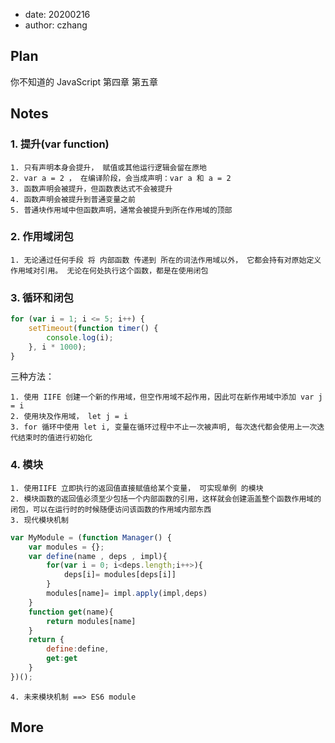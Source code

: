 -   date: 20200216
-   author: czhang

## Plan

你不知道的 JavaScript 第四章 第五章

## Notes

### 1. 提升(var function)

    1. 只有声明本身会提升， 赋值或其他运行逻辑会留在原地
    2. var a = 2 ， 在编译阶段，会当成声明：var a 和 a = 2
    3. 函数声明会被提升，但函数表达式不会被提升
    4. 函数声明会被提升到普通变量之前
    5. 普通块作用域中但函数声明，通常会被提升到所在作用域的顶部

### 2. 作用域闭包

    1. 无论通过任何手段 将 内部函数 传递到 所在的词法作用域以外， 它都会持有对原始定义作用域对引用。 无论在何处执行这个函数，都是在使用闭包

### 3. 循环和闭包

```js
for (var i = 1; i <= 5; i++) {
    setTimeout(function timer() {
        console.log(i);
    }, i * 1000);
}
```

三种方法：

    1. 使用 IIFE 创建一个新的作用域，但空作用域不起作用，因此可在新作用域中添加 var j = i
    2. 使用块及作用域， let j = i
    3. for 循环中使用 let i, 变量在循环过程中不止一次被声明, 每次迭代都会使用上一次迭代结束时的值进行初始化

### 4. 模块

    1. 使用IIFE 立即执行的返回值直接赋值给某个变量， 可实现单例 的模块
    2. 模块函数的返回值必须至少包括一个内部函数的引用，这样就会创建涵盖整个函数作用域的闭包，可以在运行时的时候随便访问该函数的作用域内部东西
    3. 现代模块机制

```js
var MyModule = (function Manager() {
    var modules = {};
    var define(name , deps , impl){
        for(var i = 0; i<deps.length;i++>){
            deps[i]= modules[deps[i]]
        }
        modules[name]= impl.apply(impl,deps)
    }
    function get(name){
        return modules[name]
    }
    return {
        define:define,
        get:get
    }
})();
```

    4. 未来模块机制 ==> ES6 module

## More

